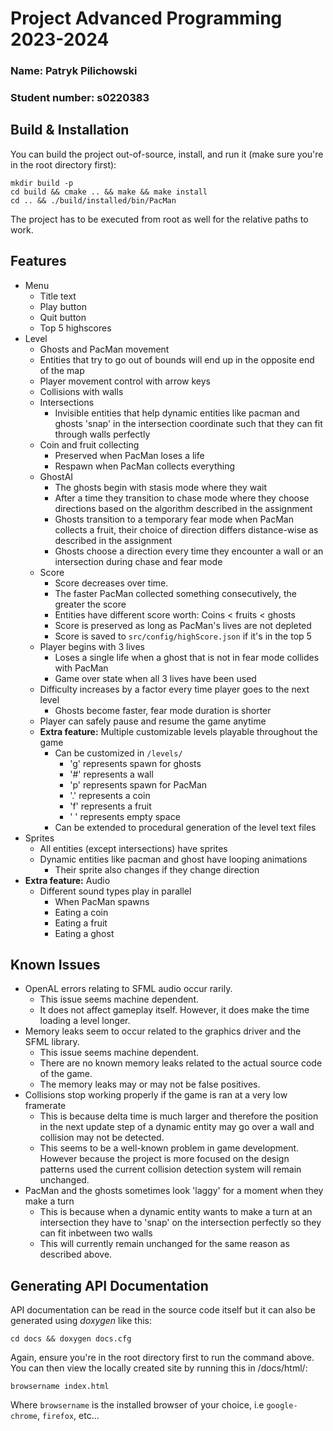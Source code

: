Project Advanced Programming 2023-2024
=======================================
### Name: Patryk Pilichowski
### Student number: s0220383

## Build & Installation
You can build the project out-of-source, install, and run it (make sure you're in the root directory first):
```
mkdir build -p
cd build && cmake .. && make && make install
cd .. && ./build/installed/bin/PacMan
```
The project has to be executed from root as well for the relative paths to work.
## Features
* Menu
  * Title text
  * Play button
  * Quit button
  * Top 5 highscores
* Level
  * Ghosts and PacMan movement
  * Entities that try to go out of bounds will end up in the opposite end of the map
  * Player movement control with arrow keys
  * Collisions with walls
  * Intersections
    * Invisible entities that help dynamic entities like pacman and ghosts 'snap' in the intersection coordinate such that they can fit through walls perfectly
  * Coin and fruit collecting
    * Preserved when PacMan loses a life
    * Respawn when PacMan collects everything
  * GhostAI
    * The ghosts begin with stasis mode where they wait
    * After a time they transition to chase mode where they choose directions based on the algorithm described in the assignment
    * Ghosts transition to a temporary fear mode when PacMan collects a fruit, their choice of direction differs distance-wise as described in the assignment
    * Ghosts choose a direction every time they encounter a wall or an intersection during chase and fear mode
  * Score
    * Score decreases over time.
    * The faster PacMan collected something consecutively, the greater the score
    * Entities have different score worth: Coins < fruits < ghosts
    * Score is preserved as long as PacMan's lives are not depleted
    * Score is saved to `src/config/highScore.json` if it's in the top 5
  * Player begins with 3 lives
    * Loses a single life when a ghost that is not in fear mode collides with PacMan
    * Game over state when all 3 lives have been used
  * Difficulty increases by a factor every time player goes to the next level
    * Ghosts become faster, fear mode duration is shorter
  * Player can safely pause and resume the game anytime
  * **Extra feature:** Multiple customizable levels playable throughout the game
    * Can be customized in `/levels/`
      * 'g' represents spawn for ghosts
      * '#' represents a wall
      * 'p' represents spawn for PacMan
      * '.' represents a coin
      * 'f' represents a fruit
      * ' ' represents empty space
    * Can be extended to procedural generation of the level text files
* Sprites
  * All entities (except intersections) have sprites
  * Dynamic entities like pacman and ghost have looping animations
    * Their sprite also changes if they change direction
* **Extra feature:** Audio
  * Different sound types play in parallel
    * When PacMan spawns
    * Eating a coin
    * Eating a fruit
    * Eating a ghost
## Known Issues
* OpenAL errors relating to SFML audio occur rarily. 
  * This issue seems machine dependent. 
  * It does not affect gameplay itself. However, it does make the time loading a level longer.
* Memory leaks seem to occur related to the graphics driver and the SFML library.
    * This issue seems machine dependent.
    * There are no known memory leaks related to the actual source code of the game.
    * The memory leaks may or may not be false positives.
* Collisions stop working properly if the game is ran at a very low framerate
  * This is because delta time is much larger and therefore 
  the position in the next update step of a dynamic entity may go over a wall 
  and collision may not be detected.
  * This seems to be a well-known problem in game development. However 
  because the project is more focused on the design patterns used the current collision detection system will remain unchanged.
* PacMan and the ghosts sometimes look 'laggy' for a moment when they make a turn
  * This is because when a dynamic entity wants to make a turn at an intersection they have to 'snap' on the intersection perfectly 
  so they can fit inbetween two walls
  * This will currently remain unchanged for the same reason as described above.

## Generating API Documentation
API documentation can be read in the source code itself but it can also be generated using _doxygen_ like this:
```
cd docs && doxygen docs.cfg
```
Again, ensure you're in the root directory first to run the command above. \
You can then view the locally created site by running this in /docs/html/:
```
browsername index.html
```
Where `browsername` is the installed browser of your choice, i.e `google-chrome`, `firefox`, etc...